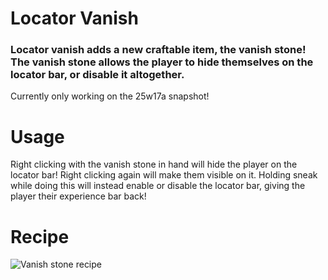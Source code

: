 # Locator Vanish

### Locator vanish adds a new craftable item, the vanish stone! The vanish stone allows the player to hide themselves on the locator bar, or disable it altogether.

Currently only working on the 25w17a snapshot!

# Usage
Right clicking with the vanish stone in hand will hide the player on the locator bar! Right clicking again will make them visible on it. Holding sneak while doing this will instead enable or disable the locator bar, giving the player their experience bar back!

# Recipe
![Vanish stone recipe](https://cdn.modrinth.com/data/cached_images/4227f296e5cb4c34e31e212790eea6b47bc9c6bf.png)
